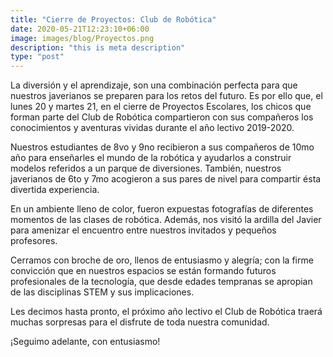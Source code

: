 ```yaml
---
title: "Cierre de Proyectos: Club de Robótica"
date: 2020-05-21T12:23:10+06:00
image: images/blog/Proyectos.png
description: "this is meta description"
type: "post"
---
```



La diversión y el aprendizaje, son una combinación perfecta para que nuestros javerianos se preparen para los retos del futuro. Es por ello que, el lunes 20 y martes 21, en el cierre de Proyectos Escolares, los chicos que forman parte del Club de Robótica compartieron con sus compañeros los conocimientos y aventuras vividas durante el año lectivo 2019-2020.

 

Nuestros estudiantes de 8vo y 9no recibieron a sus compañeros de 10mo año para enseñarles el mundo de la robótica y ayudarlos a construir modelos referidos a un parque de diversiones. También, nuestros javerianos de 6to y 7mo acogieron a sus pares de nivel para compartir ésta divertida experiencia.

 

En un ambiente lleno de color, fueron expuestas fotografías de diferentes momentos de las clases de robótica. Además, nos visitó la ardilla del Javier para amenizar el encuentro entre nuestros invitados y pequeños profesores. 

 

Cerramos con broche de oro, llenos de entusiasmo y alegría; con la firme convicción que en nuestros espacios se están formando futuros profesionales de la tecnología, que desde edades tempranas se apropian de las disciplinas STEM y sus implicaciones.

 

Les decimos hasta pronto, el próximo año lectivo el Club de Robótica traerá muchas sorpresas para el disfrute de toda nuestra comunidad.

 

¡Seguimo adelante, con entusiasmo!